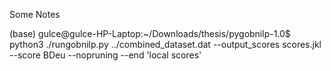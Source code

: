 Some Notes

(base) gulce@gulce-HP-Laptop:~/Downloads/thesis/pygobnilp-1.0$ python3 ./rungobnilp.py ../combined_dataset.dat --output_scores scores.jkl --score BDeu --nopruning --end 'local scores'